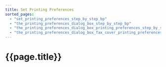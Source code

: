 ```yaml
---
title: Set Printing Preferences
sorted_pages:
  - "set_printing_preferences_step_by_step_bp"
  - "the_printing_preferences_dialog_box_step_by_step_bp"
  - "the_printing_preferences_dialog_box_printing_preferences_step_by_step"
  - "the_printing_preferences_dialog_box_fax_cover_printing_preferences_step_by_step"
---
```

# {{page.title}}
